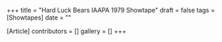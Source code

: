 +++
title = "Hard Luck Bears IAAPA 1979 Showtape"
draft = false
tags = [Showtapes]
date = ""

[Article]
contributors = []
gallery = []
+++